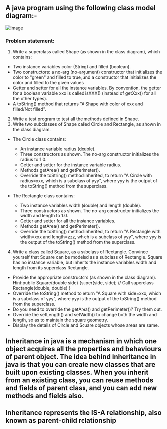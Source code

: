 ## A java program using the following class model diagram:-

![image](https://user-images.githubusercontent.com/26967135/115541049-4e87b500-a2bc-11eb-8b97-c5164b9d56e3.png)

### Problem statement:
1. Write a superclass called Shape (as shown in the class diagram), which contains:
- Two instance variables color (String) and filled (boolean).
- Two constructors: a no-arg (no-argument) constructor that initializes the color to "green" and filled to true, and a constructor that initializes the color and filled to the given values.
- Getter and setter for all the instance variables. By convention, the getter for a boolean variable xxx is called isXXX() (instead of getXxx() for all the other types).
- A toString() method that returns "A Shape with color of xxx and filled/Not filled".

2. Write a test program to test all the methods defined in Shape.
3. Write two subclasses of Shape called Circle and Rectangle, as shown in the class diagram.
  - The Circle class contains:
     - An instance variable radius (double).
     - Three constructors as shown. The no-arg constructor initializes the radius to 1.0.
     - Getter and setter for the instance variable radius.
     - Methods getArea() and getPerimeter().
     - Override the toString() method inherited, to return "A Circle with radius=xxx, which is a subclass of yyy", where yyy is the output of the toString() method from the superclass.
     
 - The Rectangle class contains:
   - Two instance variables width (double) and length (double).
   - Three constructors as shown. The no-arg constructor initializes the width and length to 1.0.
   - Getter and setter for all the instance variables.
   - Methods getArea() and getPerimeter().
   - Override the toString() method inherited, to return "A Rectangle with width=xxx and length=zzz, which is a subclass of yyy", where yyy is the output of the toString()     method from the superclass.
  
4. Write a class called Square, as a subclass of Rectangle. Convince yourself that Square can be modeled as a subclass of Rectangle. Square has no instance variable, but inherits the instance variables width and length from its superclass Rectangle.
 - Provide the appropriate constructors (as shown in the class diagram). Hint:public Square(double side) {super(side, side); // Call superclass Rectangle(double, double) }
 - Override the toString() method to return "A Square with side=xxx, which is a subclass of yyy", where yyy is the output of the toString() method from the superclass.
 - Do you need to override the getArea() and getPerimeter()? Try them out.
 - Override the setLength() and setWidth() to change both the width and length, so as to maintain the square geometry.
 - Display the details of Circle and Square objects whose areas are same.

## Inheritance in java is a mechanism in which one object acquires all the properties and behaviours of parent object. The idea behind inheritance in java is that you can create new classes that are built upon existing classes. When you inherit from an existing class, you can reuse methods and fields of parent class, and you can add new methods and fields also.
## Inheritance represents the IS-A relationship, also known as parent-child relationship
